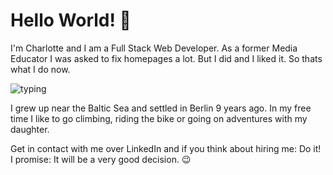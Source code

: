 # Hello World! 👋

I'm Charlotte and I am a Full Stack Web Developer. As a former Media Educator I was asked to fix homepages a lot. But I did and I liked it. So thats what I do now.

![typing](https://media.tenor.com/k4CNdciy3f4AAAAC/typing-working.gif)

I grew up near the Baltic Sea and settled in Berlin 9 years ago. In my free time I like to go climbing, riding the bike or going on adventures with my daughter.

Get in contact with me over LinkedIn and if you think about hiring me: Do it! I promise: It will be a very good decision. 😉


